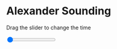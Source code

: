 <h1>Alexander Sounding</h1>
<p>Drag the slider to change the time</p>

<div class="slidecontainer">
<input oninput='setImage(this)' class="slider" type="range" min="0" max="5" value="0" step="1" />
<img id='img'/>
</div>

<script>
var img = document.getElementById('img');
var img_array = ['/assets/images/skwt/skd_alx_wrfout_d01_2020-05-14_12:00:00.png',
'/assets/images/skwt/skd_alx_wrfout_d01_2020-05-14_18:00:00.png',
'/assets/images/skwt/skd_alx_wrfout_d01_2020-05-15_00:00:00.png',
'/assets/images/skwt/skd_alx_wrfout_d01_2020-05-15_06:00:00.png',
'/assets/images/skwt/skd_alx_wrfout_d01_2020-05-15_12:00:00.png',];
function setImage(obj)
{
        var value = obj.value;
        img.src = img_array[value];

}
</script>
